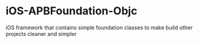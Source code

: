 # iOS-APBFoundation-Objc
iOS framework that contains simple foundation classes to make build other projects cleaner and simpler
